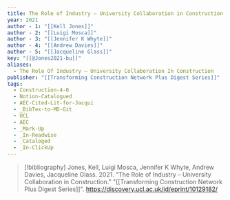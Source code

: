 ```yaml
---
title: The Role of Industry – University Collaboration in Construction
year: 2021
author - 1: "[[Kell Jones]]"
author - 2: "[[Luigi Mosca]]"
author - 3: "[[Jennifer K Whyte]]"
author - 4: "[[Andrew Davies]]"
author - 5: "[[Jacqueline Glass]]"
key: "[[@Jones2021-bu]]"
aliases:
  - The Role Of Industry – University Collaboration In Construction
publisher: "[[Transforming Construction Network Plus Digest Series]]"
tags:
  - Construction-4-0
  - Notion-Catalogued
  - AEC-Cited-Lit-for-Jacqui
  - _BibTex-to-MD-Git
  - UCL
  - AEC
  - _Mark-Up
  - _In-Readwise
  - _Cataloged
  - _In-ClickUp
---
```


> [!bibliography]
> Jones, Kell, Luigi Mosca, Jennifer K Whyte, Andrew Davies, Jacqueline Glass. 2021. “The Role of Industry – University Collaboration in Construction.” "[[Transforming Construction Network Plus Digest Series]]". https://discovery.ucl.ac.uk/id/eprint/10129182/